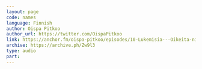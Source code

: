 ```yaml
---
layout: page
code: names
language: Finnish
author: Oispa Pitkoo
author_url: https://twitter.com/OispaPitkoo
link: https://anchor.fm/oispa-pitkoo/episodes/10-Lukemisia---Oikeita-nimi-ei-vaadita-e15tmeb
archive: https://archive.ph/Zw9l3
type: audio
part: 
---
```

